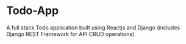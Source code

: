 # Todo-App
A full stack Todo application built using Reactjs and Django (includes Django REST Framework for API CRUD operations)
